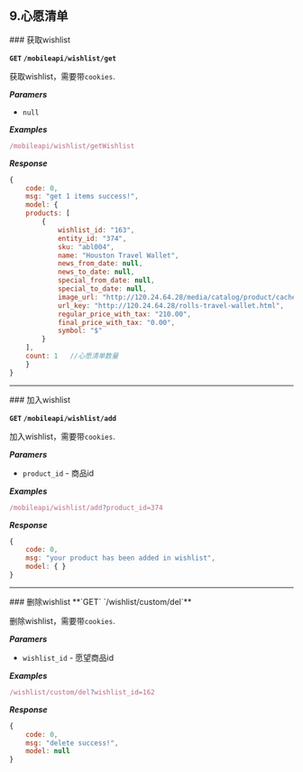 ## 9.心愿清单

<a name="getWishlist" />
### 获取wishlist

**`GET` `/mobileapi/wishlist/get`**

获取wishlist，需要带`cookies`.

**_Paramers_**

* `null`

**_Examples_**

```js
/mobileapi/wishlist/getWishlist
```

**_Response_**

```js
{
    code: 0,
    msg: "get 1 items success!",
    model: {
    products: [
        {
            wishlist_id: "163",
            entity_id: "374",
            sku: "abl004",
            name: "Houston Travel Wallet",
            news_from_date: null,
            news_to_date: null,
            special_from_date: null,
            special_to_date: null,
            image_url: "http://120.24.64.28/media/catalog/product/cache/1/image/265x/9df78eab33525d08d6e5fb8d27136e95/a/b/abl004a_1.jpg",
            url_key: "http://120.24.64.28/rolls-travel-wallet.html",
            regular_price_with_tax: "210.00",
            final_price_with_tax: "0.00",
            symbol: "$"
        }
    ],
    count: 1   //心愿清单数量
    }
}
```

---------------------------------------

<a name="addWishlist" />
### 加入wishlist

**`GET` `/mobileapi/wishlist/add`**

加入wishlist，需要带`cookies`.

**_Paramers_**

* `product_id` - 商品id

**_Examples_**

```js
/mobileapi/wishlist/add?product_id=374
```

**_Response_**

```js
{
    code: 0,
    msg: "your product has been added in wishlist",
    model: { }
}
```

---------------------------------------

<a name="removeWishlist" />
### 删除wishlist
**`GET` `/wishlist/custom/del`**

删除wishlist，需要带`cookies`.

**_Paramers_**

* `wishlist_id` - 愿望商品id

**_Examples_**

```js
/wishlist/custom/del?wishlist_id=162
```

**_Response_**

```js
{
    code: 0,
    msg: "delete success!",
    model: null
}
```